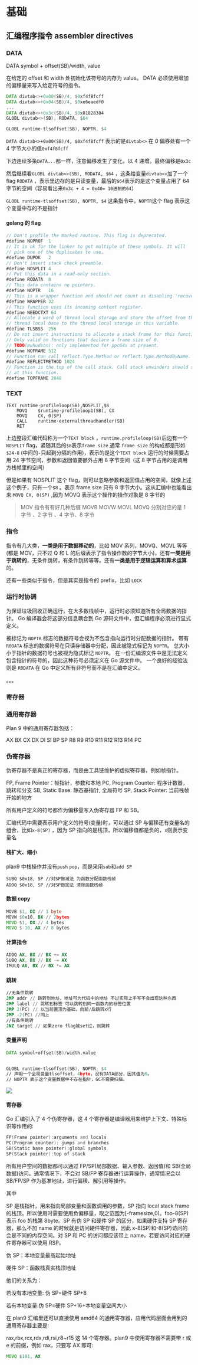# 基础

## 汇编程序指令 assembler directives

### DATA

DATA symbol + offset(SB)/width, value

在给定的 offset 和 width 处初始化该符号的内存为 value。 DATA 必须使用增加的偏移量来写入给定符号的指令。

```asm
DATA divtab<>+0x00(SB)/4, $0xf4f8fcff
DATA divtab<>+0x04(SB)/4, $0xe6eaedf0
...
DATA divtab<>+0x3c(SB)/4, $0x81828384
GLOBL divtab<>(SB), RODATA, $64

GLOBL runtime·tlsoffset(SB), NOPTR, $4
```

`DATA divtab<>+0x00(SB)/4, $0xf4f8fcff` 表示的是`divtab<>` 在 0 偏移处有一个 4 字节大小的值`0xf4f8fcff`

下边连续多条`DATA...`都一样，注意偏移发生了变化，以 4 递增。最终偏移是`0x3c`

然后继续看`GLOBL divtab<>(SB), RODATA, $64` ，这条给变量`divtab<>`加了一个 flag `RODATA` ，表示里边存的是只读变量，最后的`$64`表示的是这个变量占用了 64 字节的空间（容易看出来`0x3c + 4 = 0x40= 10进制的64`）

`GLOBL runtime·tlsoffset(SB), NOPTR, $4` 这条指令中，`NOPTR`这个 flag 表示这个变量中存的不是指针

#### golang 的 flag

```go
// Don't profile the marked routine. This flag is deprecated.
#define NOPROF	1
// It is ok for the linker to get multiple of these symbols. It will
// pick one of the duplicates to use.
#define DUPOK	2
// Don't insert stack check preamble.
#define NOSPLIT	4
// Put this data in a read-only section.
#define RODATA	8
// This data contains no pointers.
#define NOPTR	16
// This is a wrapper function and should not count as disabling 'recover'.
#define WRAPPER 32
// This function uses its incoming context register.
#define NEEDCTXT 64
// Allocate a word of thread local storage and store the offset from the
// thread local base to the thread local storage in this variable.
#define TLSBSS	256
// Do not insert instructions to allocate a stack frame for this function.
// Only valid on functions that declare a frame size of 0.
// TODO(mwhudson): only implemented for ppc64x at present.
#define NOFRAME 512
// Function can call reflect.Type.Method or reflect.Type.MethodByName.
#define REFLECTMETHOD 1024
// Function is the top of the call stack. Call stack unwinders should stop
// at this function.
#define TOPFRAME 2048
```

### TEXT

```assembly
TEXT runtime·profileloop(SB),NOSPLIT,$8
	MOVQ	$runtime·profileloop1(SB), CX
	MOVQ	CX, 0(SP)
	CALL	runtime·externalthreadhandler(SB)
	RET
```

上边整段汇编代码称为一个`TEXT block` ，`runtime.profileloop(SB)`后边有一个`NOSPLIT` flag，紧随其后的`$8`表示`frame size` 通常 `frame size` 的构成都是形如`$24-8` (中间的`-`只起到分隔的作用)，表示的是这个`TEXT block` 运行的时候需要占用 24 字节空间，参数和返回值要额外占用 8 字节空间（这 8 字节占用的是调用方栈帧里的空间）

但是如果有 NOSPLIT 这个 flag，则可以忽略参数和返回值占用的空间，就像上述这个例子，只有一个`$8` 。表示 frame size 只有 8 字节大小。这从汇编中也能看出来 `MOVQ CX, 0(SP)` ,因为 MOVQ 表示这个操作的操作对象是 8 字节的

> MOV 指令有有好几种后缀 MOVB MOVW MOVL MOVQ 分别对应的是 1 字节 、2 字节 、4 字节、8 字节

### 指令

指令有几大类，**一类是用于数据移动的**，比如 MOV 系列，MOVQ、MOVL 等等(都是 MOV，只不过 Q 和 L 的后缀表示了指令操作数的字节大小)，还有**一类是用于跳转的**，无条件跳转，有条件跳转等等。还有**一类是用于逻辑运算和算术运算**的。

还有一些类似于指令，但是其实是指令的 prefix，比如 `LOCK`

### 运行时协调

为保证垃圾回收正确运行，在大多数栈帧中，运行时必须知道所有全局数据的指针。 Go 编译器会将这部分信息耦合到 Go 源码文件中，但汇编程序必须进行显式定义。

被标记为 `NOPTR` 标志的数据符号会视为不包含指向运行时分配数据的指针。 带有 `R0DATA` 标志的数据符号在只读存储器中分配，因此被隐式标记为 `NOPTR`。 总大小小于指针的数据符号也被视为隐式标记 `NOPTR`。 在一份汇编源文件中是无法定义包含指针的符号的，因此这种符号必须定义在 Go 源文件中。 一个良好的经验法则是 `R0DATA` 在 Go 中定义所有非符号而不是在汇编中定义。

。。。

### 寄存器

### 通用寄存器

Plan 9 中的通用寄存器包括：

AX BX CX DX DI SI BP SP R8 R9 R10 R11 R12 R13 R14 PC

### 伪寄存器

伪寄存器不是真正的寄存器，而是由工具链维护的虚拟寄存器，例如帧指针。

FP, Frame Pointer：帧指针，参数和本地 PC, Program Counter: 程序计数器，跳转和分支 SB, Static Base: 静态基指针, 全局符号 SP, Stack Pointer: 当前栈帧开始的地方

所有用户定义的符号都作为偏移量写入伪寄存器 FP 和 SB。

汇编代码中需要表示用户定义的符号(变量)时，可以通过 SP 与偏移还有变量名的组合，比如`x-8(SP)` ，因为 SP 指向的是栈顶，所以偏移值都是负的，`x`则表示变量名

#### 栈扩大、缩小

plan9 中栈操作并没有`push` `pop`，而是采用`sub`和`add SP`

```assembly
SUBQ $0x18, SP //对SP做减法 为函数分配函数栈帧
ADDQ $0x18, SP //对SP做加法 清除函数栈帧
```

#### 数据 copy

```asm
MOVB $1, DI // 1 byte
MOVW $0x10, BX // 2bytes
MOVD $1, DX // 4 bytes
MOVQ $-10, AX // 8 bytes
```

#### 计算指令

```asm
ADDQ AX, BX // BX += AX
SUBQ AX, BX // BX -= AX
IMULQ AX, BX // BX *= AX
```

#### 跳转

```asm
//无条件跳转
JMP addr // 跳转到地址，地址可为代码中的地址 不过实际上手写不会出现这种东西
JMP label // 跳转到标签 可以跳转到同一函数内的标签位置
JMP 2(PC) // 以当前置顶为基础，向前/后跳转x行
JMP -2(PC) //同上
//有条件跳转
JNZ target // 如果zero flag被set过，则跳转
```

#### 变量声明

```asm
DATA symbol+offset(SB)/width,value


GLOBL runtime·tlsoffset(SB), NOPTR, $4
// 声明一个全局变量tlsoffset，4byte，没有DATA部分，因其值为0。
// NOPTR 表示这个变量数据中不存在指针，GC不需要扫描。
```

![](./../../img/asm1.png)

#### 寄存器

Go 汇编引入了 4 个伪寄存器，这 4 个寄存器是编译器用来维护上下文、特殊标识等作用的:

```asm
FP(Frame pointer):arguments and locals
PC(Program counter): jumps and branches
SB(Static base pointer):global symbols
SP(Stack pointer):top of stack
```

所有用户空间的数据都可以通过 FP/SP(局部数据、输入参数、返回值)和 SB(全局数据)访问。通常情况下，不会对 SB/FP 寄存器进行运算操作，通常情况会以 SB/FP/SP 作为基准地址，进行偏移、解引用等操作。

其中

SP 是栈指针，用来指向局部变量和函数调用的参数，SP 指向 local stack frame 的栈顶，所以使用时需要使用负偏移量，取之范围为[-framesize,0)。foo-8(SP)表示 foo 的栈第 8byte。SP 有伪 SP 和硬件 SP 的区分，如果硬件支持 SP 寄存器，那么不加 name 的时候就是访问硬件寄存器，因此 x-8(SP)和-8(SP)访问的会是不同的内存空间。对 SP 和 PC 的访问都应该带上 name，若要访问对应的硬件寄存器可以使用 RSP。

伪 SP：本地变量最高起始地址

硬件 SP：函数栈真实栈顶地址

他们的关系为：

若没有本地变量: 伪 SP=硬件 SP+8

若有本地变量:伪 SP=硬件 SP+16+本地变量空间大小

在 plan9 汇编里还可以直接使用 amd64 的通用寄存器，应用代码层面会用到的通用寄存器主要是:

rax,rbx,rcx,rdx,rdi,rsi,r8~r15 这 14 个寄存器。plan9 中使用寄存器不需要带 r 或 e 的前缀，例如 rax，只要写 AX 即可:

```asm
MOVQ $101, AX
```
